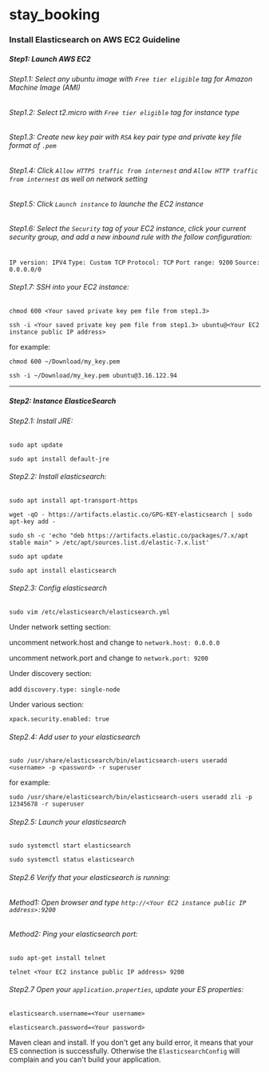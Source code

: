 # stay_booking


### Install Elasticsearch on AWS EC2 Guideline

##### Step1: Launch AWS EC2

###### Step1.1: Select any ubuntu image with `Free tier eligible` tag for Amazon Machine Image (AMI)
###### Step1.2: Select t2.micro with `Free tier eligible` tag for instance type
###### Step1.3: Create new key pair with `RSA` key pair type and private key file format of `.pem`
###### Step1.4: Click `Allow HTTPS traffic from internest` and `Allow HTTP traffic from internest` as well on network setting
###### Step1.5: Click `Launch instance` to launche the EC2 instance
###### Step1.6: Select the `Security` tag of your EC2 instance, click your current security group, and add a new inbound rule with the follow configuration:

`IP version: IPV4`
`Type: Custom TCP`
`Protocol: TCP`
`Port range: 9200`
`Source: 0.0.0.0/0`

###### Step1.7: SSH into your EC2 instance:

`chmod 600 <Your saved private key pem file from step1.3>`

`ssh -i <Your saved private key pem file from step1.3> ubuntu@<Your EC2 instance public IP address>`

for example:

`chmod 600 ~/Download/my_key.pem`

`ssh -i ~/Download/my_key.pem ubuntu@3.16.122.94`

-----------------------------------------------------------------------

##### Step2: Instance ElasticeSearch

###### Step2.1: Install JRE: 

`sudo apt update`

`sudo apt install default-jre`

###### Step2.2: Install elasticsearch:

`sudo apt install apt-transport-https`

`wget -qO - https://artifacts.elastic.co/GPG-KEY-elasticsearch | sudo apt-key add -`

`sudo sh -c 'echo "deb https://artifacts.elastic.co/packages/7.x/apt stable main" > /etc/apt/sources.list.d/elastic-7.x.list'`

`sudo apt update`

`sudo apt install elasticsearch`

###### Step2.3: Config elasticsearch

`sudo vim /etc/elasticsearch/elasticsearch.yml`

Under network setting section:

uncomment network.host and change to `network.host: 0.0.0.0`

uncomment network.port and change to `network.port: 9200`

Under discovery section:

add `discovery.type: single-node`

Under various section:

`xpack.security.enabled: true`

###### Step2.4: Add user to your elasticsearch

`sudo /usr/share/elasticsearch/bin/elasticsearch-users useradd <username> -p <password> -r superuser`

for example:

`sudo /usr/share/elasticsearch/bin/elasticsearch-users useradd zli -p 12345678 -r superuser`

###### Step2.5: Launch your elasticsearch

`sudo systemctl start elasticsearch`

`sudo systemctl status elasticsearch`

###### Step2.6 Verify that your elasticsearch is running:

###### Method1: Open browser and type `http://<Your EC2 instance public IP address>:9200`

###### Method2: Ping your elasticsearch port:

`sudo apt-get install telnet`

`telnet <Your EC2 instance public IP address> 9200`

###### Step2.7 Open your `application.properties`, update your ES properties:

`elasticsearch.username=<Your username>`

`elasticsearch.password=<Your password>`

Maven clean and install. If you don't get any build error, it means that your ES connection is successfully. Otherwise the `ElasticsearchConfig` will complain and you can't build your application.












